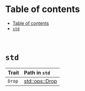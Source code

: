 # Table of contents
- [Table of contents](#table-of-contents)
- [`std`](#std)

<br>

# `std`
|Trait|Path in `std`|
|:----|:------------|
|`Drop`|[std::ops::Drop](https://doc.rust-lang.org/std/ops/trait.Drop.html)|

<br>
